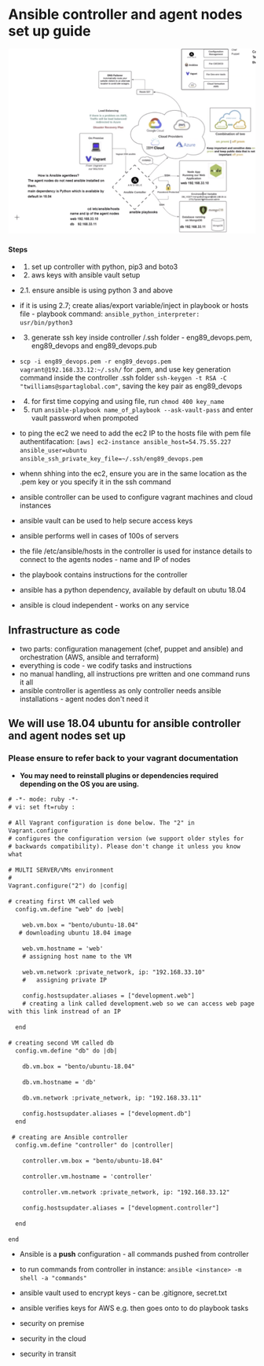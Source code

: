 
# Ansible controller and agent nodes set up guide
![ansible](ansible.png)

#### Steps
- 1. set up controller with python, pip3 and boto3
- 2. aws keys with ansible vault setup
- 2.1. ensure ansible is using python 3 and above
- if it is using 2.7; create alias/export variable/inject in playbook or hosts file - playbook command: `ansible_python_interpreter: usr/bin/python3`
- 3. generate ssh key inside controller /.ssh folder - eng89_devops.pem, eng89_devops and eng89_devops.pub
- `scp -i eng89_devops.pem -r eng89_devops.pem vagrant@192.168.33.12:~/.ssh/` for .pem, and use key generation command inside the controller .ssh folder `ssh-keygen -t RSA -C "twilliams@spartaglobal.com"`, saving the key pair as eng89_devops
- 4. for first time copying and using file, run `chmod 400 key_name`
- 5. run `ansible-playbook name_of_playbook --ask-vault-pass` and enter vault password when prompoted
- to ping the ec2 we need to add the ec2 IP to the hosts file with pem file authentifacation: `[aws]
ec2-instance ansible_host=54.75.55.227 ansible_user=ubuntu ansible_ssh_private_key_file=~/.ssh/eng89_devops.pem`
- whenn shhing into the ec2, ensure you are in the same location as the .pem key or you specify it in the ssh command

- ansible controller can be used to configure vagrant machines and cloud instances
- ansible vault can be used to help secure access keys
- ansible performs well in cases of 100s of servers
- the file /etc/ansible/hosts in the controller is used for instance details to connect to the agents nodes - name and IP of nodes
- the playbook contains instructions for the controller
- ansible has a python dependency, available by default on ubutu 18.04
- ansible is cloud independent - works on any service

## Infrastructure as code
- two parts: configuration management (chef, puppet and ansible) and orchestration (AWS, ansible and terraform)
- everything is code - we codify tasks and instructions
- no manual handling, all instructions pre written and one command runs it all
- ansible controller is agentless as only controller needs ansible installations - agent nodes don't need it

## We will use 18.04 ubuntu for ansible controller and agent nodes set up 
### Please ensure to refer back to your vagrant documentation

- **You may need to reinstall plugins or dependencies required depending on the OS you are using.**

```vagrant 
# -*- mode: ruby -*-
# vi: set ft=ruby :

# All Vagrant configuration is done below. The "2" in Vagrant.configure
# configures the configuration version (we support older styles for
# backwards compatibility). Please don't change it unless you know what

# MULTI SERVER/VMs environment 
#
Vagrant.configure("2") do |config|

# creating first VM called web  
  config.vm.define "web" do |web|
    
    web.vm.box = "bento/ubuntu-18.04"
   # downloading ubuntu 18.04 image

    web.vm.hostname = 'web'
    # assigning host name to the VM
    
    web.vm.network :private_network, ip: "192.168.33.10"
    #   assigning private IP
    
    config.hostsupdater.aliases = ["development.web"]
    # creating a link called development.web so we can access web page with this link instread of an IP   
        
  end
  
# creating second VM called db
  config.vm.define "db" do |db|
    
    db.vm.box = "bento/ubuntu-18.04"
    
    db.vm.hostname = 'db'
    
    db.vm.network :private_network, ip: "192.168.33.11"
    
    config.hostsupdater.aliases = ["development.db"]     
  end

 # creating are Ansible controller
  config.vm.define "controller" do |controller|
    
    controller.vm.box = "bento/ubuntu-18.04"
    
    controller.vm.hostname = 'controller'
    
    controller.vm.network :private_network, ip: "192.168.33.12"
    
    config.hostsupdater.aliases = ["development.controller"] 
    
  end

end
```
- Ansible is a **push** configuration - all commands pushed from controller
- to run commands from controller in instance: `ansible <instance> -m shell -a "commands"`
- ansible vault used to encrypt keys - can be .gitignore, secret.txt
- ansible verifies keys for AWS e.g. then goes onto to do playbook tasks

- security on premise
- security in the cloud
- security in transit



